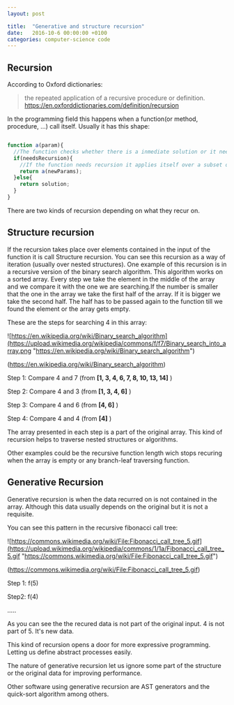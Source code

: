 ```yaml
---
layout: post

title:  "Generative and structure recursion"
date:   2016-10-6 00:00:00 +0100
categories: computer-science code
---
```


## Recursion
According to Oxford dictionaries:
> the repeated application of a recursive procedure or definition.
https://en.oxforddictionaries.com/definition/recursion

In the programming field this happens when a function(or method, procedure, ...) call itself. Usually it has this shape:

```javascript

function a(param){
  //The function checks whether there is a inmediate solution or it needs deeper information
  if(needsRecursion){
    //If the function needs recursion it applies itself over a subset of the original params.
    return a(newParams);
  }else{
    return solution;
  }
}

```

There are two kinds of recursion depending on what they recur on.

## Structure recursion
If the recursion takes place over elements contained in the input of the function it is call Structure recursion. You can see this recursion as a way of iteration (usually over nested structures).
One example of this recursion is in a recursive version of the binary search algorithm.
This algorithm works on a sorted array. Every step we take the element in the middle of the array and we compare it with the one we are searching.If the number is smaller that the one in the array we take the first half of the array. If it is bigger we take the second half.
The half has to be passed again to the function till we found the element or the array gets empty.

These are the steps for searching 4 in this array:

![https://en.wikipedia.org/wiki/Binary_search_algorithm](https://upload.wikimedia.org/wikipedia/commons/f/f7/Binary_search_into_array.png "https://en.wikipedia.org/wiki/Binary_search_algorithm")

(https://en.wikipedia.org/wiki/Binary_search_algorithm)

Step 1: Compare 4 and 7 (from __[1, 3, 4, 6, 7, 8, 10, 13, 14]__ )

Step 2: Compare 4 and 3 (from __[1, 3, 4, 6]__ )

Step 3: Compare 4 and 6 (from __[4, 6]__ )

Step 4: Compare 4 and 4 (from __[4]__ )

The array presented in each step is a part of the original array. This kind of recursion helps to traverse nested structures or algorithms.

Other examples could be the recursive function length wich stops recuring when the array is empty or any branch-leaf traversing function.

## Generative Recursion

Generative recursion is when the data recurred on is not contained in the array. Although this data usually depends on the original but it is not a requisite.

You can see this pattern in the recursive fibonacci call tree:

![https://commons.wikimedia.org/wiki/File:Fibonacci_call_tree_5.gif](https://upload.wikimedia.org/wikipedia/commons/1/1a/Fibonacci_call_tree_5.gif "https://commons.wikimedia.org/wiki/File:Fibonacci_call_tree_5.gif")

(https://commons.wikimedia.org/wiki/File:Fibonacci_call_tree_5.gif)

Step 1: f(5)

Step2: f(4)

.....

As you can see the the recured data is not part of the original input. 4 is not part of 5. It's new data.

This kind of recursion opens a door for more expressive programming. Letting us define abstract processes easily.

The nature of generative recursion let us ignore some part of the structure or the original data for improving performance.

Other software using generative recursion are AST generators and the quick-sort algorithm among others.






